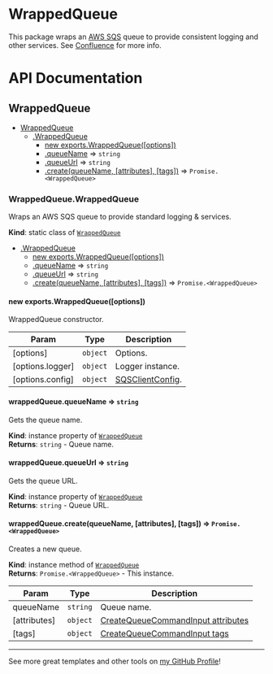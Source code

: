 # WrappedQueue

This package wraps an [AWS SQS](https://aws.amazon.com/sqs/) queue to provide consistent logging and other services. See [Confluence](https://veterancrowdnetwork.atlassian.net/wiki/spaces/TECH/pages/5079369/Library) for more info.

# API Documentation

<a name="module_WrappedQueue"></a>

## WrappedQueue

* [WrappedQueue](#module_WrappedQueue)
    * [.WrappedQueue](#module_WrappedQueue.WrappedQueue)
        * [new exports.WrappedQueue([options])](#new_module_WrappedQueue.WrappedQueue_new)
        * [.queueName](#module_WrappedQueue.WrappedQueue+queueName) ⇒ <code>string</code>
        * [.queueUrl](#module_WrappedQueue.WrappedQueue+queueUrl) ⇒ <code>string</code>
        * [.create(queueName, [attributes], [tags])](#module_WrappedQueue.WrappedQueue+create) ⇒ <code>Promise.&lt;WrappedQueue&gt;</code>

<a name="module_WrappedQueue.WrappedQueue"></a>

### WrappedQueue.WrappedQueue
Wraps an AWS SQS queue to provide standard logging & services.

**Kind**: static class of [<code>WrappedQueue</code>](#module_WrappedQueue)  

* [.WrappedQueue](#module_WrappedQueue.WrappedQueue)
    * [new exports.WrappedQueue([options])](#new_module_WrappedQueue.WrappedQueue_new)
    * [.queueName](#module_WrappedQueue.WrappedQueue+queueName) ⇒ <code>string</code>
    * [.queueUrl](#module_WrappedQueue.WrappedQueue+queueUrl) ⇒ <code>string</code>
    * [.create(queueName, [attributes], [tags])](#module_WrappedQueue.WrappedQueue+create) ⇒ <code>Promise.&lt;WrappedQueue&gt;</code>

<a name="new_module_WrappedQueue.WrappedQueue_new"></a>

#### new exports.WrappedQueue([options])
WrappedQueue constructor.


| Param | Type | Description |
| --- | --- | --- |
| [options] | <code>object</code> | Options. |
| [options.logger] | <code>object</code> | Logger instance. |
| [options.config] | <code>object</code> | [SQSClientConfig](https://docs.aws.amazon.com/AWSJavaScriptSDK/v3/latest/clients/client-sqs/interfaces/sqsclientconfig.html). |

<a name="module_WrappedQueue.WrappedQueue+queueName"></a>

#### wrappedQueue.queueName ⇒ <code>string</code>
Gets the queue name.

**Kind**: instance property of [<code>WrappedQueue</code>](#module_WrappedQueue.WrappedQueue)  
**Returns**: <code>string</code> - Queue name.  
<a name="module_WrappedQueue.WrappedQueue+queueUrl"></a>

#### wrappedQueue.queueUrl ⇒ <code>string</code>
Gets the queue URL.

**Kind**: instance property of [<code>WrappedQueue</code>](#module_WrappedQueue.WrappedQueue)  
**Returns**: <code>string</code> - Queue URL.  
<a name="module_WrappedQueue.WrappedQueue+create"></a>

#### wrappedQueue.create(queueName, [attributes], [tags]) ⇒ <code>Promise.&lt;WrappedQueue&gt;</code>
Creates a new queue.

**Kind**: instance method of [<code>WrappedQueue</code>](#module_WrappedQueue.WrappedQueue)  
**Returns**: <code>Promise.&lt;WrappedQueue&gt;</code> - This instance.  

| Param | Type | Description |
| --- | --- | --- |
| queueName | <code>string</code> | Queue name. |
| [attributes] | <code>object</code> | [CreateQueueCommandInput attributes](https://docs.aws.amazon.com/AWSJavaScriptSDK/v3/latest/clients/client-sqs/interfaces/createqueuecommandinput.html#attributes) |
| [tags] | <code>object</code> | [CreateQueueCommandInput tags](https://docs.aws.amazon.com/AWSJavaScriptSDK/v3/latest/clients/client-sqs/interfaces/createqueuecommandinput.html#tags) |


---

See more great templates and other tools on
[my GitHub Profile](https://github.com/karmaniverous)!
